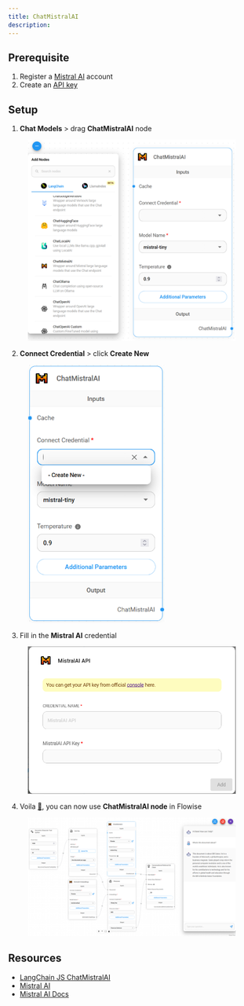 ```yaml
---
title: ChatMistralAI
description:
---
```



## Prerequisite

1. Register a [Mistral AI](https://mistral.ai/) account
2. Create an [API key](https://console.mistral.ai/user/api-keys/)

## Setup

1. **Chat Models** > drag **ChatMistralAI** node

<figure><img src="/assets/mistral_ai/1.png" alt="" width="563"><figcaption></figcaption></figure>

2. **Connect Credential** > click **Create New**

<figure><img src="/assets/mistral_ai/2.png" alt="" width="278"><figcaption></figcaption></figure>

3. Fill in the **Mistral AI** credential

<figure><img src="/assets/mistral_ai/3.png" alt="" width="563"><figcaption></figcaption></figure>

4. Voila [🎉](https://emojipedia.org/party-popper/), you can now use **ChatMistralAI node** in Flowise

<figure><img src="/assets/mistral_ai/4.png" alt=""><figcaption></figcaption></figure>

## Resources

* [LangChain JS ChatMistralAI](https://js.langchain.com/docs/integrations/chat/mistral)
* [Mistral AI](https://mistral.ai/)
* [Mistral AI Docs](https://docs.mistral.ai/)